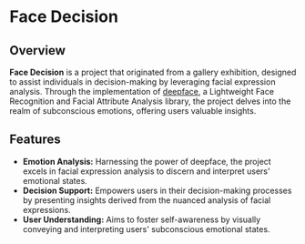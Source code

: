 # Face Decision

## Overview

**Face Decision** is a project that originated from a gallery exhibition, designed to assist individuals in decision-making by leveraging facial expression analysis. Through the implementation of [deepface](https://github.com/serengil/deepface), a Lightweight Face Recognition and Facial Attribute Analysis library, the project delves into the realm of subconscious emotions, offering users valuable insights.

## Features

- **Emotion Analysis:** Harnessing the power of deepface, the project excels in facial expression analysis to discern and interpret users' emotional states.
- **Decision Support:** Empowers users in their decision-making processes by presenting insights derived from the nuanced analysis of facial expressions.
- **User Understanding:** Aims to foster self-awareness by visually conveying and interpreting users' subconscious emotional states.
